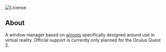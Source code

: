 ![License](https://img.shields.io/github/license/xrwm/xrwm?color=dgreen&style=flat-square)

## About
A window manager based on [wlroots](https://gitlab.freedesktop.org/wlroots/wlroots) specifically designed around use in virtual reality. Official support is currently only planned for the Oculus Quest 2.
